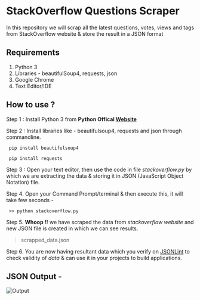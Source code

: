 # StackOverflow Questions Scraper
In this repository we will scrap all the latest questions, votes, views and tags from StackOverflow website & store the result in a JSON format

## Requirements
1. Python 3
2. Libraries - beautifulSoup4, requests, json 
3. Google Chrome 
4. Text Editor/IDE

## How to use ?

Step 1 : Install Python 3 from **Python Offical [Website](https://www.python.org/)**

Step 2 : Install libraries like - beautifulsoup4, requests and json through commandline.

``` pip install beautifulsoup4```

``` pip install requests```

Step 3 : Open your text editor, then use the code in file *stackoverflow.py* by which we are extracting the data & storing it in JSON (JavaScript Object Notation) file.

Step 4. Open your Command Prompt/terminal & then execute this, it will take few seconds - 

``` >> python stackoverflow.py```

Step 5. **Whoop !!** we have scraped the data from *stackoverflow website* and new JSON file is created in which we can see results.

> scrapped_data.json

Step 6. You are now having resultant data which you verify on [JSONLint](https://jsonlint.com/) to check validity of *data* & can use it in your projects to build applications.  


## JSON Output -

![Output](https://user-images.githubusercontent.com/37152406/71631150-1ecb1e80-2c2d-11ea-908d-110210bf4bb0.JPG)
